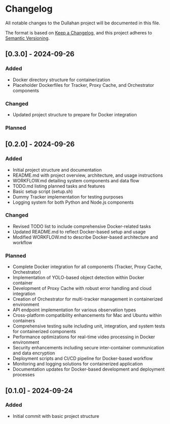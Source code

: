 # Changelog

All notable changes to the Dullahan project will be documented in this file.

The format is based on [Keep a Changelog](https://keepachangelog.com/en/1.0.0/),
and this project adheres to [Semantic Versioning](https://semver.org/spec/v2.0.0.html).

## [0.3.0] - 2024-09-26

### Added

- Docker directory structure for containerization
- Placeholder Dockerfiles for Tracker, Proxy Cache, and Orchestrator components

### Changed

- Updated project structure to prepare for Docker integration

### Planned

## [0.2.0] - 2024-09-26

### Added

- Initial project structure and documentation
- README.md with project overview, architecture, and usage instructions
- WORKFLOW.md detailing system components and data flow
- TODO.md listing planned tasks and features
- Basic setup script (setup.sh)
- Dummy Tracker implementation for testing purposes
- Logging system for both Python and Node.js components

### Changed

- Revised TODO list to include comprehensive Docker-related tasks
- Updated README.md to reflect Docker-based setup and usage
- Modified WORKFLOW.md to describe Docker-based architecture and workflow

### Planned

- Complete Docker integration for all components (Tracker, Proxy Cache, Orchestrator)
- Implementation of YOLO-based object detection within Docker container
- Development of Proxy Cache with robust error handling and cloud integration
- Creation of Orchestrator for multi-tracker management in containerized environment
- API endpoint implementation for various observation types
- Cross-platform compatibility enhancements for Mac and Ubuntu within containers
- Comprehensive testing suite including unit, integration, and system tests for containerized components
- Performance optimizations for real-time video processing in Docker environment
- Security enhancements including secure inter-container communication and data encryption
- Deployment scripts and CI/CD pipeline for Docker-based workflow
- Monitoring and logging solutions for containerized application
- Documentation updates for Docker-based development and deployment processes

## [0.1.0] - 2024-09-24

### Added

- Initial commit with basic project structure
